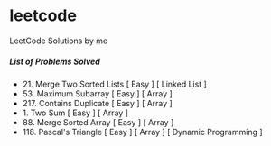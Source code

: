 # leetcode
LeetCode Solutions by me

##### List of Problems Solved
-  21\. Merge Two Sorted Lists    [ Easy ] [ Linked List ]
-  53\. Maximum Subarray          [ Easy ] [ Array ]
- 217\. Contains Duplicate        [ Easy ] [ Array ]
-  1\. Two Sum                    [ Easy ] [ Array ]
- 88\. Merge Sorted Array         [ Easy ] [ Array ]
- 118\. Pascal's Triangle         [ Easy ] [ Array ] [ Dynamic Programming ]
